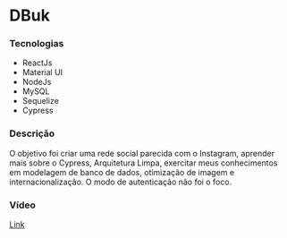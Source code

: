 # DBuk

### Tecnologias

- ReactJs
- Material UI
- NodeJs
- MySQL
- Sequelize
- Cypress

### Descrição
O objetivo foi criar uma rede social parecida com o Instagram, aprender mais sobre o Cypress, Arquitetura Limpa, exercitar meus conhecimentos em modelagem de banco de dados, otimização de imagem e internacionalização. O modo de autenticação não foi o foco.

### Vídeo
[Link](https://www.linkedin.com/posts/bruno-batalha-_reactjs-nodejs-cleanarchitecture-activity-7005872124808577024-EAMa?utm_source=share&utm_medium=member_desktop)
